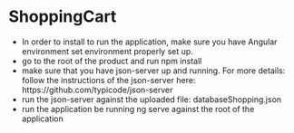 # ShoppingCart
<ul>
<li>In order to install to run the application, make sure you have Angular environment set environment properly set up.</li>
  <li>go to the root of the product and run npm install</li>
<li>make sure that you have json-server up and running. For more details: follow the instructions of the json-server here: https://github.com/typicode/json-server</li>
  <li>run the json-server against the uploaded file: databaseShopping.json</li>
  <li>run the application be running ng serve against the root of the application</li>
  </ul>
